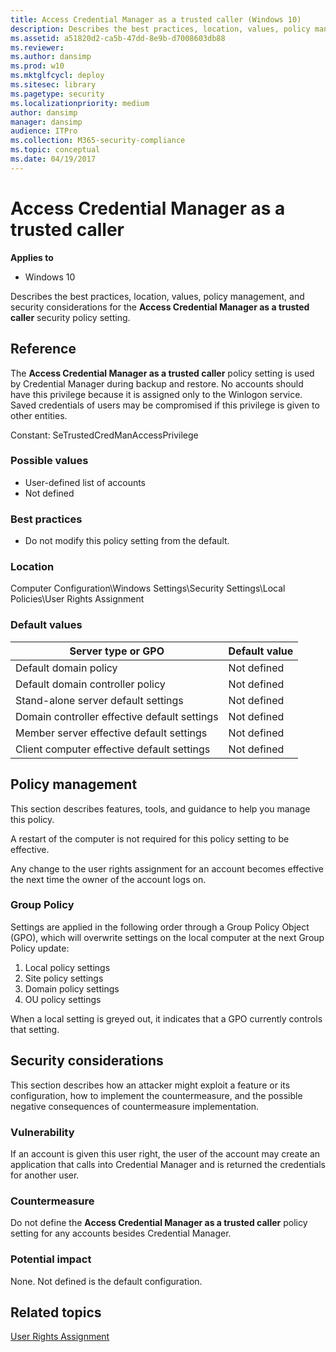 ```yaml
---
title: Access Credential Manager as a trusted caller (Windows 10)
description: Describes the best practices, location, values, policy management, and security considerations for the Access Credential Manager as a trusted caller security policy setting.
ms.assetid: a51820d2-ca5b-47dd-8e9b-d7008603db88
ms.reviewer: 
ms.author: dansimp
ms.prod: w10
ms.mktglfcycl: deploy
ms.sitesec: library
ms.pagetype: security
ms.localizationpriority: medium
author: dansimp
manager: dansimp
audience: ITPro
ms.collection: M365-security-compliance
ms.topic: conceptual
ms.date: 04/19/2017
---
```


# Access Credential Manager as a trusted caller

**Applies to**
-   Windows 10

Describes the best practices, location, values, policy management, and security considerations for the **Access Credential Manager as a trusted caller** security policy setting.

## Reference

The **Access Credential Manager as a trusted caller** policy setting is used by Credential Manager during backup and restore. No accounts should have this privilege because it is assigned only to the Winlogon service. Saved credentials of users may be compromised if this privilege is given to other entities.

Constant: SeTrustedCredManAccessPrivilege

### Possible values

-   User-defined list of accounts
-   Not defined

### Best practices

-   Do not modify this policy setting from the default.

### Location

Computer Configuration\\Windows Settings\\Security Settings\\Local Policies\\User Rights Assignment

### Default values

| Server type or GPO | Default value |
| - | - |
| Default domain policy | Not defined |
| Default domain controller policy | Not defined |
| Stand-alone server default settings | Not defined |
| Domain controller effective default settings | Not defined |
| Member server effective default settings | Not defined |
| Client computer effective default settings | Not defined |
 
## Policy management

This section describes features, tools, and guidance to help you manage this policy.

A restart of the computer is not required for this policy setting to be effective.

Any change to the user rights assignment for an account becomes effective the next time the owner of the account logs on.

### Group Policy

Settings are applied in the following order through a Group Policy Object (GPO), which will overwrite settings on the local computer at the next Group Policy update:
1.  Local policy settings
2.  Site policy settings
3.  Domain policy settings
4.  OU policy settings

When a local setting is greyed out, it indicates that a GPO currently controls that setting.

## Security considerations

This section describes how an attacker might exploit a feature or its configuration, how to implement the countermeasure, and the possible negative consequences of countermeasure implementation.

### Vulnerability

If an account is given this user right, the user of the account may create an application that calls into Credential Manager and is returned the credentials for another user.

### Countermeasure

Do not define the **Access Credential Manager as a trusted caller** policy setting for any accounts besides Credential Manager.

### Potential impact

None. Not defined is the default configuration.

## Related topics
[User Rights Assignment](user-rights-assignment.md)
 

